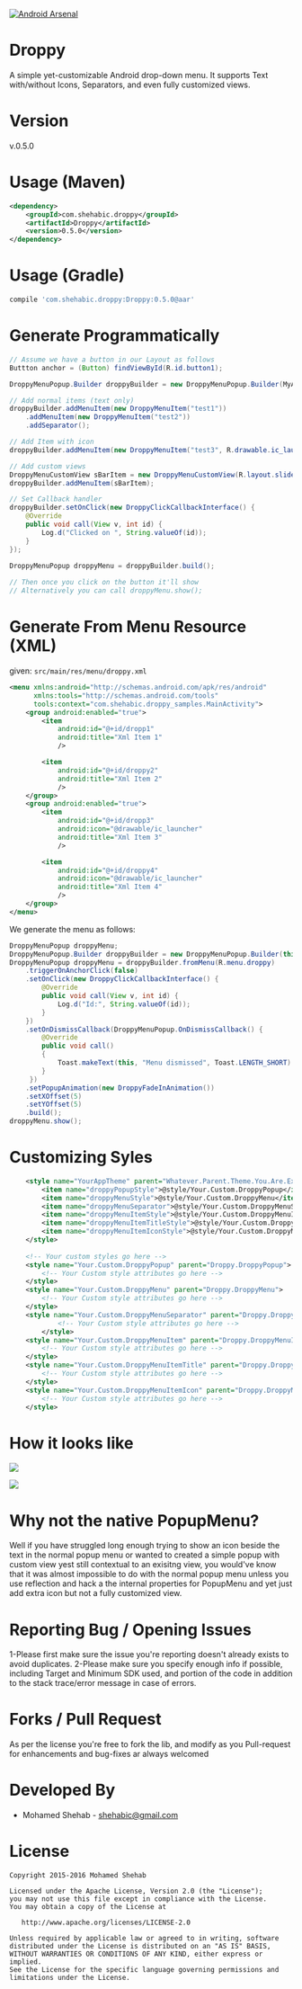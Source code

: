 [![Android Arsenal](https://img.shields.io/badge/Android%20Arsenal-Droppy-brightgreen.svg?style=flat)](http://android-arsenal.com/details/1/1648)

Droppy
======

A simple yet-customizable Android drop-down menu. It supports Text with/without Icons, Separators, and even fully customized views.

Version
=======
v.0.5.0

Usage (Maven)
=============
```XML
<dependency>
    <groupId>com.shehabic.droppy</groupId>
    <artifactId>Droppy</artifactId>
    <version>0.5.0</version>
</dependency>
```

Usage (Gradle)
==============
```groovy
compile 'com.shehabic.droppy:Droppy:0.5.0@aar'
```

Generate Programmatically
=========================

```JAVA
// Assume we have a button in our Layout as follows
Buttton anchor = (Button) findViewById(R.id.button1);

DroppyMenuPopup.Builder droppyBuilder = new DroppyMenuPopup.Builder(MyActivity.this, anchor);

// Add normal items (text only)
droppyBuilder.addMenuItem(new DroppyMenuItem("test1"))
    .addMenuItem(new DroppyMenuItem("test2"))
    .addSeparator();

// Add Item with icon
droppyBuilder.addMenuItem(new DroppyMenuItem("test3", R.drawable.ic_launcher));

// Add custom views
DroppyMenuCustomView sBarItem = new DroppyMenuCustomView(R.layout.slider);
droppyBuilder.addMenuItem(sBarItem);

// Set Callback handler
droppyBuilder.setOnClick(new DroppyClickCallbackInterface() {
    @Override
    public void call(View v, int id) {
        Log.d("Clicked on ", String.valueOf(id));
    }
});
        
DroppyMenuPopup droppyMenu = droppyBuilder.build();

// Then once you click on the button it'll show
// Alternatively you can call droppyMenu.show();
```

Generate From Menu Resource (XML)
=================================
given: ```src/main/res/menu/droppy.xml```

```XML
<menu xmlns:android="http://schemas.android.com/apk/res/android"
      xmlns:tools="http://schemas.android.com/tools"
      tools:context="com.shehabic.droppy_samples.MainActivity">
    <group android:enabled="true">
        <item
            android:id="@+id/dropp1"
            android:title="Xml Item 1"
            />

        <item
            android:id="@+id/droppy2"
            android:title="Xml Item 2"
            />
    </group>
    <group android:enabled="true">
        <item
            android:id="@+id/dropp3"
            android:icon="@drawable/ic_launcher"
            android:title="Xml Item 3"
            />

        <item
            android:id="@+id/droppy4"
            android:icon="@drawable/ic_launcher"
            android:title="Xml Item 4"
            />
    </group>
</menu>

```

We generate the menu as follows:

```JAVA
DroppyMenuPopup droppyMenu;
DroppyMenuPopup.Builder droppyBuilder = new DroppyMenuPopup.Builder(this, btn);
DroppyMenuPopup droppyMenu = droppyBuilder.fromMenu(R.menu.droppy)
    .triggerOnAnchorClick(false)
    .setOnClick(new DroppyClickCallbackInterface() {
        @Override
        public void call(View v, int id) {
            Log.d("Id:", String.valueOf(id));
        }
    })
    .setOnDismissCallback(DroppyMenuPopup.OnDismissCallback() {
        @Override
        public void call()
        {
            Toast.makeText(this, "Menu dismissed", Toast.LENGTH_SHORT).show();
        }
     })
    .setPopupAnimation(new DroppyFadeInAnimation())
    .setXOffset(5)
    .setYOffset(5)
    .build();
droppyMenu.show();
```

Customizing Syles
=================
```XML
    <style name="YourAppTheme" parent="Whatever.Parent.Theme.You.Are.Extending">
        <item name="droppyPopupStyle">@style/Your.Custom.DroppyPopup</item>
        <item name="droppyMenuStyle">@style/Your.Custom.DroppyMenu</item>
        <item name="droppyMenuSeparator">@style/Your.Custom.DroppyMenuSeparator</item>
        <item name="droppyMenuItemStyle">@style/Your.Custom.DroppyMenuItem</item>
        <item name="droppyMenuItemTitleStyle">@style/Your.Custom.DroppyMenuItemTitle</item>
        <item name="droppyMenuItemIconStyle">@style/Your.Custom.DroppyMenuItemIcon</item>
    </style>
    
    <!-- Your custom styles go here -->
    <style name="Your.Custom.DroppyPopup" parent="Droppy.DroppyPopup">
        <!-- Your Custom style attributes go here -->
    </style>
    <style name="Your.Custom.DroppyMenu" parent="Droppy.DroppyMenu">
        <!-- Your Custom style attributes go here -->
    </style>
    <style name="Your.Custom.DroppyMenuSeparator" parent="Droppy.DroppyMenuSeparator">
            <!-- Your Custom style attributes go here -->
        </style>
    <style name="Your.Custom.DroppyMenuItem" parent="Droppy.DroppyMenuItem">
        <!-- Your Custom style attributes go here -->
    </style>
    <style name="Your.Custom.DroppyMenuItemTitle" parent="Droppy.DroppyMenuItemTitle">
        <!-- Your Custom style attributes go here -->
    </style>
    <style name="Your.Custom.DroppyMenuItemIcon" parent="Droppy.DroppyMenuItemIcon">
        <!-- Your Custom style attributes go here -->
    </style>
```

How it looks like
=================
![](https://raw.githubusercontent.com/shehabic/Droppy/master/droppy-preview.gif)

![](https://raw.githubusercontent.com/shehabic/Droppy/screenshots/Droppy_Screenshot.png)

Why not the native PopupMenu?
=============================
Well if you have struggled long enough trying to show an icon beside the text in the normal popup menu or wanted to created a simple popup with custom view yest still contextual to an exisitng view, you would've know that it was almost impossible to do with the normal popup menu unless you use reflection and hack a the internal properties for PopupMenu and yet just add extra icon but not a fully customized view.

Reporting Bug / Opening Issues
==============================
  1-Please first make sure the issue you're reporting doesn't already exists to avoid duplicates.
  2-Please make sure you specify enough info if possible, including Target and Minimum SDK used, and portion of the code in addition to the stack trace/error message in case of errors.

Forks / Pull Request
====================
  As per the license you're free to fork the lib, and modify as you
  Pull-request for enhancements and bug-fixes ar always welcomed

Developed By
============
* Mohamed Shehab - <shehabic@gmail.com>


License
=======
    Copyright 2015-2016 Mohamed Shehab

    Licensed under the Apache License, Version 2.0 (the "License");
    you may not use this file except in compliance with the License.
    You may obtain a copy of the License at

       http://www.apache.org/licenses/LICENSE-2.0

    Unless required by applicable law or agreed to in writing, software
    distributed under the License is distributed on an "AS IS" BASIS,
    WITHOUT WARRANTIES OR CONDITIONS OF ANY KIND, either express or implied.
    See the License for the specific language governing permissions and
    limitations under the License.


